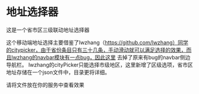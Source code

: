 # 地址选择器
这是一个省市区三级联动地址选择器

这个移动端地址选择主要借鉴了lwzhang（https://github.com/lwzhang）同学的citypicker，由于省份条目只有三十几条，手动滑动就可以满足选择的效果，而且lwzhang的navbar模块有一点bug，因此这里 去掉了原来有bug的navbar侧边导航栏。
lwzhang的cityPicker只能选择市级地区，这里新增了区级选项，省市区地址存储在一个json文件中，目录更将详细。

请将文件放在你的服务中查看效果
